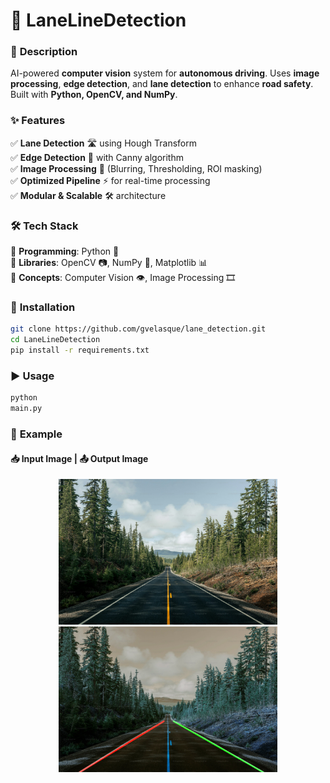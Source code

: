 # 🚦 **LaneLineDetection**

### 📝 **Description**

AI-powered **computer vision** system for **autonomous driving**. Uses **image
processing**, **edge detection**, and **lane detection** to enhance **road
safety**. Built with **Python, OpenCV, and NumPy**.

### ✨ **Features**

✅ **Lane Detection** 🛣️ using Hough Transform  
✅ **Edge Detection** 📏 with Canny algorithm  
✅ **Image Processing** 🎨 (Blurring, Thresholding, ROI masking)  
✅ **Optimized Pipeline** ⚡ for real-time processing  
✅ **Modular & Scalable** 🛠️ architecture

### 🛠️ **Tech Stack**

🔹 **Programming**: Python 🐍  
🔹 **Libraries**: OpenCV 📷, NumPy 🔢, Matplotlib 📊  
🔹 **Concepts**: Computer Vision 👁️, Image Processing
🎞️  <!-- Machine Learning 🤖 -->

### 🚀 **Installation**

```bash
git clone https://github.com/gvelasque/lane_detection.git
cd LaneLineDetection
pip install -r requirements.txt
```

### ▶️ **Usage**

```python
python
main.py
```

### 🎯 **Example**
#### 📥 Input Image | 📤 Output Image
<p align="center">
    <img src="data/input/test_route.jpeg" width="350">
    <img src="data/output/processed_images.jpeg" width="350">
</p>
